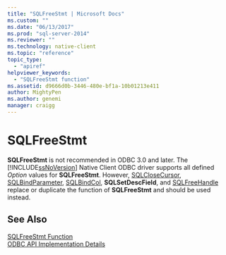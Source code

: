 ```yaml
---
title: "SQLFreeStmt | Microsoft Docs"
ms.custom: ""
ms.date: "06/13/2017"
ms.prod: "sql-server-2014"
ms.reviewer: ""
ms.technology: native-client
ms.topic: "reference"
topic_type: 
  - "apiref"
helpviewer_keywords: 
  - "SQLFreeStmt function"
ms.assetid: d9666d0b-3446-480e-bf1a-10b01213e411
author: MightyPen
ms.author: genemi
manager: craigg
---
```

# SQLFreeStmt
  **SQLFreeStmt** is not recommended in ODBC 3.0 and later. The [!INCLUDE[ssNoVersion](../../includes/ssnoversion-md.md)] Native Client ODBC driver supports all defined *Option* values for **SQLFreeStmt**. However, [SQLCloseCursor](sqlclosecursor.md), [SQLBindParameter](sqlbindparameter.md), [SQLBindCol](sqlbindcol.md), **SQLSetDescField**, and [SQLFreeHandle](sqlfreehandle.md) replace or duplicate the function of **SQLFreeStmt** and should be used instead.  
  
## See Also  
 [SQLFreeStmt Function](https://go.microsoft.com/fwlink/?LinkId=59346)   
 [ODBC API Implementation Details](odbc-api-implementation-details.md)  
  
  
